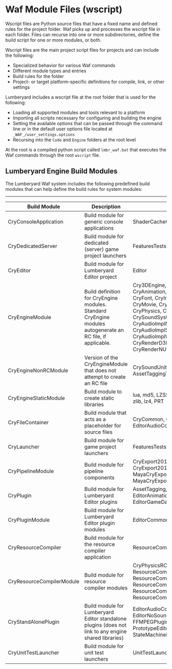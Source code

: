 # Waf Module Files \(wscript\)<a name="waf-files-module-files-wscript"></a>

Wscript files are Python source files that have a fixed name and defined rules for the project folder\. Waf picks up and processes the wscript file in each folder\. Files can recurse into one or more subdirectories, define the build script for one or more modules, or both\.

Wscript files are the main project script files for projects and can include the following:
+ Specialized behavior for various Waf commands
+ Different module types and entries
+ Build rules for the folder
+ Project\- or target platform\-specific definitions for compile, link, or other settings

Lumberyard includes a wscript file at the root folder that is used for the following:
+ Loading all supported modules and tools relevant to a platform
+ Importing all scripts necessary for configuring and building the engine
+ Setting the available options that can be passed through the command line or in the default user options file located at `_WAF_/user_settings.options`
+ Recursing into the `Code` and `Engine` folders at the root level

At the root is a compiled python script called `lmbr_waf.bat` that executes the Waf commands through the root `wscript` file\.

## Lumberyard Engine Build Modules<a name="lumberyard-engine-build-modules"></a>

The Lumberyard Waf system includes the following predefined build modules that can help define the build rules for system modules:


****  

| Build Module | Description | Consumers | Project Type | 
| --- | --- | --- | --- | 
| CryConsoleApplication | Build module for generic console applications | ShaderCacheGen | Executable | 
| CryDedicatedServer | Build module for dedicated \(server\) game project launchers | FeaturesTestsDedicatedLauncher | Executable | 
| CryEditor | Build module for Lumberyard Editor project | Editor | Executable | 
| CryEngineModule | Build definition for CryEngine modules\. Standard CryEngine modules autogenerate an RC file, if applicable\. | Cry3DEngine, CryAction, CryAISystem, CryAnimation, CryEntitySystem, CryFont, CryInput, CryLiveCreate, CryMovie, CryNetwork, CryLobby, CryPhysics, CryScriptSystem, CrySoundSystem, CryAudioImplMiles, CryAudioImplNoSound, CryAudioImplSDLMixer, CryAudioImplWwise, CrySystem, CryRenderD3D11, CryRenderOpenGL, CryRenderNULL, CryD3DCompilerStub | Shared Library \(non\-release\), Static Library \(performance, release\) | 
| CryEngineNonRCModule | Version of the CryEngineModule that does not attempt to create an RC file | CrySoundUnitTests, LyShine, AssetTaggingTools | Shared Library | 
| CryEngineStaticModule | Build module to create static libraries | lua, md5, LZSS, Lzma, expat, DBAPI, zlib, lz4, PRT | Static Library | 
| CryFileContainer | Build module that acts as a placeholder for source files | CryCommon, CryAudioCommon, EditorAudioControlsBrowser | Non | 
| CryLauncher | Build module for game project launchers | FeaturesTestsLauncher | Executable | 
| CryPipelineModule | Build module for pipeline components | CryExport2014, CryExport2015, CryExport2016, MayaCryExport22014, MayaCryExport22015, MayaCryExport22016 | Custom | 
| CryPlugin | Build module for Lumberyard Editor plugins | AssetTagging, CryDesigner, EditorDesc, EditorAnimation, EditorFbxImport, EditorGameDatabase, SchematycPlugin | Shared Library | 
| CryPluginModule | Build module for Lumberyard Editor plugin modules | EditorCommon, PerforcePlugin | Shared Library | 
| CryResourceCompiler | Build module for the resource compiler application | ResourceCompiler | Executable | 
| CryResourceCompilerModule | Build module for resource compiler modules | CryPhysicsRC, CryXML, CryPerforce, ResourceCompilerABC, ResourceCompilerFBX, ResourceCompilerImage, ResourceCompilerPC, ResourceCompilerXML | Shared Library | 
| CryStandAlonePlugin | Build module for Lumberyard Editor standalone plugins \(does not link to any engine shared libraries\) | EditorAudioControlsBrowser,EditorMiles, EditorNoSound,EditorWwise, FBXPlugin, FFMPEGPlugin, MetricsPlugin, PrototypeEditorPlugin, StateMachineEditorPlugin, UiEditor | Shared Library | 
| CryUnitTestLauncher | Build module for unit test launchers | UnitTestLauncher | Executable | 